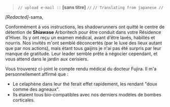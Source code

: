 > `// upload e-mail ::` **[sans titre]** `//`
> `// Translating from japanese //`

*[Redacted]*-sama,

Conformément à vos instructions, les shadowrunners ont quitté le centre de détention de **Shiawase** Arboritech pour être conduit dans votre Résidence d'Hiver. Ils y ont reçu un examen médical, avant d'être lavés, habillés et nourris. Nos invités m'ont semblé déconcertés (par le luxe des lieux autant que par nos actions), mais étant tous gaijins je n'ai pas été surpris par leur manque de gratitude. Leur leader semble prête à négocier cependant, et vous attend dans le jardin aux cerisiers.

Vous trouverez ci-joint le compte rendu médical du docteur Fujira. II m'a personnellement affirmé que :

* Le celaphène dans leur thé ferait effet rapidement, les rendant "doux comme des agneaux".
* Ils étaient tous bio-compatibles avec nos derniers modèles de bombes corticales.
